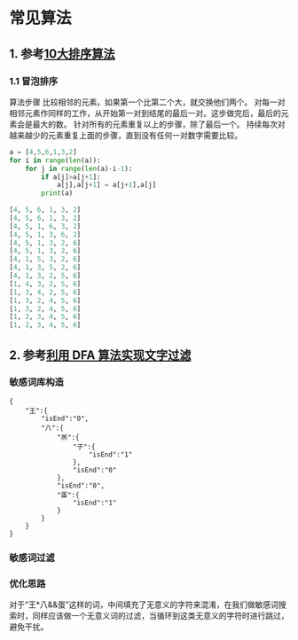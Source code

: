# 常见算法

## 1. 参考[10大排序算法](https://www.runoob.com/w3cnote_genre/algorithm)

### 1.1 冒泡排序

算法步骤
比较相邻的元素。如果第一个比第二个大，就交换他们两个。
对每一对相邻元素作同样的工作，从开始第一对到结尾的最后一对。这步做完后，最后的元素会是最大的数。
针对所有的元素重复以上的步骤，除了最后一个。
持续每次对越来越少的元素重复上面的步骤，直到没有任何一对数字需要比较。

```py
a = [4,5,6,1,3,2]
for i in range(len(a)):
    for j in range(len(a)-i-1):
        if a[j]>a[j+1]:
            a[j],a[j+1] = a[j+1],a[j]            
        print(a)
        
[4, 5, 6, 1, 3, 2]
[4, 5, 6, 1, 3, 2]
[4, 5, 1, 6, 3, 2]
[4, 5, 1, 3, 6, 2]
[4, 5, 1, 3, 2, 6]
[4, 5, 1, 3, 2, 6]
[4, 1, 5, 3, 2, 6]
[4, 1, 3, 5, 2, 6]
[4, 1, 3, 2, 5, 6]
[1, 4, 3, 2, 5, 6]
[1, 3, 4, 2, 5, 6]
[1, 3, 2, 4, 5, 6]
[1, 3, 2, 4, 5, 6]
[1, 2, 3, 4, 5, 6]
[1, 2, 3, 4, 5, 6]
```



## 2. 参考[利用 DFA 算法实现文字过滤](https://www.cnblogs.com/jmcui/p/11925777.html)

### 敏感词库构造
```
{
    "王":{
        "isEnd":"0",
        "八":{
            "羔":{
                "子":{
                    "isEnd":"1"
                },
                "isEnd":"0"
            },
            "isEnd":"0",
            "蛋":{
                "isEnd":"1"
            }
        }
    }
}
```
### 敏感词过滤

### 优化思路

  对于“王*八&&蛋”这样的词，中间填充了无意义的字符来混淆，在我们做敏感词搜索时，同样应该做一个无意义词的过滤，当循环到这类无意义的字符时进行跳过，避免干扰。
